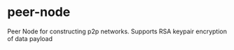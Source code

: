 # peer-node
Peer Node for constructing p2p networks. Supports RSA keypair encryption of data payload
